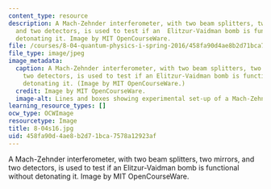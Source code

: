 ```yaml
---
content_type: resource
description: A Mach-Zehnder interferometer, with two beam splitters, two mirrors,
  and two detectors, is used to test if an  Elitzur-Vaidman bomb is functional without
  detonating it. Image by MIT OpenCourseWare.
file: /courses/8-04-quantum-physics-i-spring-2016/458fa90d4ae8b2d71bca7578a12923af_8-04s16.jpg
file_type: image/jpeg
image_metadata:
  caption: A Mach-Zehnder interferometer, with two beam splitters, two mirrors, and
    two detectors, is used to test if an Elitzur-Vaidman bomb is functional without
    detonating it. (Image by MIT OpenCourseWare.)
  credit: Image by MIT OpenCourseWare.
  image-alt: Lines and boxes showing experimental set-up of a Mach-Zehnder interferometer.
learning_resource_types: []
ocw_type: OCWImage
resourcetype: Image
title: 8-04s16.jpg
uid: 458fa90d-4ae8-b2d7-1bca-7578a12923af
---
```

A Mach-Zehnder interferometer, with two beam splitters, two mirrors, and two detectors, is used to test if an  Elitzur-Vaidman bomb is functional without detonating it. Image by MIT OpenCourseWare.

